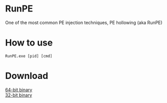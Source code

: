 # RunPE
One of the most common PE injection techniques, PE hollowing (aka RunPE)
# How to use
`RunPE.exe [pid] [cmd]`
# Download
[64-bit binary](https://github.com/d35ha/RunPE/raw/master/bins/RunPE64.exe)</br>
[32-bit binary](https://github.com/d35ha/RunPE/raw/master/bins/RunPE32.exe)</br>
